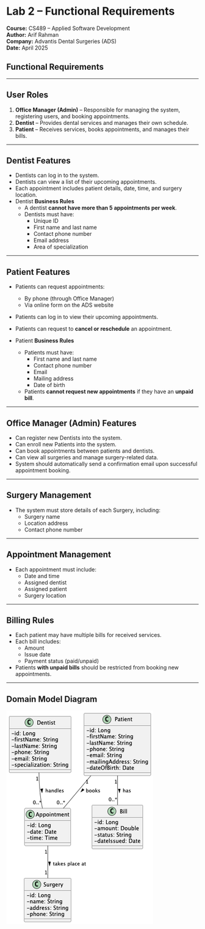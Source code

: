 # Lab 2 – Functional Requirements
**Course:** CS489 – Applied Software Development  
**Author:** Arif Rahman  
**Company:** Advantis Dental Surgeries (ADS)  
**Date:** April 2025

## Functional Requirements

[//]: # (1. The Office Manager can register new Dentists in the system.)

[//]: # (2. Each Dentist must have a unique ID, first name, last name, phone number, email, and area of specialization.)

[//]: # (3. The Office Manager can register new Patients with details including full name, contact phone number, email, mailing address, and date of birth.)

[//]: # (4. Patients can request appointments either by phone or through an online form.)

[//]: # (5. The Office Manager can book appointments and the system will automatically send confirmation emails to patients.)

[//]: # (6. The system records each appointment with a scheduled date, time, dentist, patient, and surgery location.)

[//]: # (7. Dentists can log in to the system and view a list of all their upcoming appointments along with patient details.)

[//]: # (8. Each Surgery must have a name, address, and phone number stored in the system.)

[//]: # (9. Patients can log in to the system and view their scheduled appointments including the assigned dentist.)

[//]: # (10. Patients should be able to request to cancel or reschedule appointments.)

[//]: # (11. The system must prevent a dentist from having more than 5 appointments in a single week.)

[//]: # (12. The system must block appointment requests from patients who have any unpaid bills.)

[//]: # (13. Each Patient may have one or more bills linked to services they've received, including bill amount, date, and payment status.)

[//]: # ()
[//]: # (---)


---

## User Roles

1. **Office Manager (Admin)** – Responsible for managing the system, registering users, and booking appointments.
2. **Dentist** – Provides dental services and manages their own schedule.
3. **Patient** – Receives services, books appointments, and manages their bills.

---

## Dentist Features

- Dentists can log in to the system.
- Dentists can view a list of their upcoming appointments.
- Each appointment includes patient details, date, time, and surgery location.
- Dentist **Business Rules**
  - A dentist **cannot have more than 5 appointments per week**.
  - Dentists must have:
      - Unique ID
      - First name and last name
      - Contact phone number
      - Email address
      - Area of specialization

---

## Patient Features

- Patients can request appointments:
    - By phone (through Office Manager)
    - Via online form on the ADS website
- Patients can log in to view their upcoming appointments.
- Patients can request to **cancel or reschedule** an appointment.

- Patient **Business Rules**
  - Patients must have:
      - First name and last name
      - Contact phone number
      - Email
      - Mailing address
      - Date of birth
  - Patients **cannot request new appointments** if they have an **unpaid bill**.

---

## Office Manager (Admin) Features

- Can register new Dentists into the system.
- Can enroll new Patients into the system.
- Can book appointments between patients and dentists.
- Can view all surgeries and manage surgery-related data.
- System should automatically send a confirmation email upon successful appointment booking.

---

## Surgery Management

- The system must store details of each Surgery, including:
    - Surgery name
    - Location address
    - Contact phone number

---

## Appointment Management

- Each appointment must include:
    - Date and time
    - Assigned dentist
    - Assigned patient
    - Surgery location

---

## Billing Rules

- Each patient may have multiple bills for received services.
- Each bill includes:
    - Amount
    - Issue date
    - Payment status (paid/unpaid)
- Patients **with unpaid bills** should be restricted from booking new appointments.

---

## Domain Model Diagram

![Domain Model](domain-model.png)